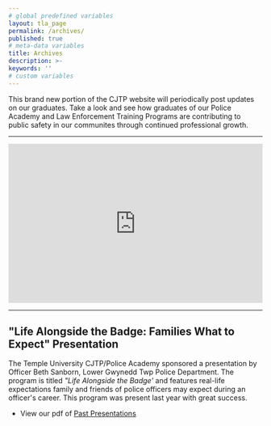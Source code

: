 ```yaml
---
# global predefined variables
layout: tla_page
permalink: /archives/
published: true
# meta-data variables
title: Archives
description: >-
keywords: ''
# custom variables
---
```

This brand new portion of the CJTP website will periodically post updates on our graduates. Take a look and see how graduates of our Police Academy and Law Enforcement Training Programs are contributing to public safety in our communites through continued professional growth.

___

<div class="video-container">
<iframe width="560px" height="315px" src="https://sway.office.com/s/UP8jLq2HnDXdaoeD/embed" frameborder="0" marginheight="0" marginwidth="0" max-width="100%" sandbox="allow-forms allow-modals allow-orientation-lock allow-popups allow-same-origin allow-scripts" scrolling="no" style="border: none; max-width: 100%; max-height: 100vh" allowfullscreen mozallowfullscreen msallowfullscreen webkitallowfullscreen></iframe>
</div>

___

## "Life Alongside the Badge: Families What to Expect" Presentation
The Temple University CJTP/Police Academy sponsored a presentation by Officer Beth Sanborn, Lower Gwynedd Twp Police Department. The program is titled _"Life Alongside the Badge'_ and features real-life expectations family and friends of police officers may expect during an officer's career. This program was present last year with great success.
- View our pdf of [Past Presentations](https://liberalarts.temple.edu/sites/liberalarts/files/CJTP%20Past%20Presentations.pdf)
